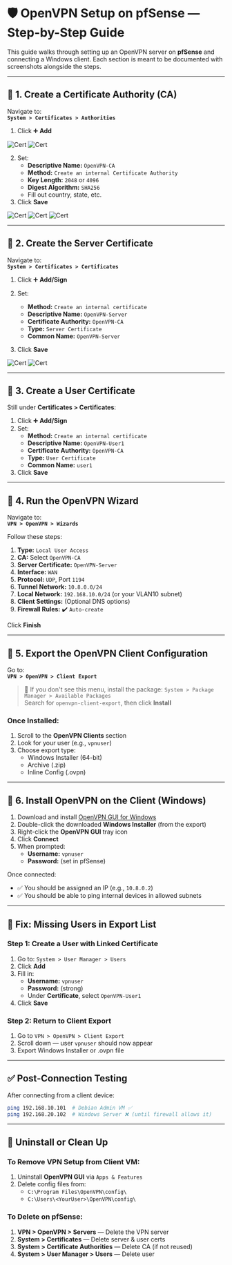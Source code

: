 # 🛡️ OpenVPN Setup on pfSense — Step-by-Step Guide

This guide walks through setting up an OpenVPN server on **pfSense** and connecting a Windows client. Each section is meant to be documented with screenshots alongside the steps.

---

## 📍 1. Create a Certificate Authority (CA)

Navigate to:  
**`System > Certificates > Authorities`**

1. Click ➕ **Add**

![Cert](./screenshots/1_Cert_Sys.png)
![Cert](./screenshots/2_Cert_Auth.png)

2. Set:
   - **Descriptive Name:** `OpenVPN-CA`
   - **Method:** `Create an internal Certificate Authority`
   - **Key Length:** `2048` or `4096`
   - **Digest Algorithm:** `SHA256`
   - Fill out country, state, etc.
3. Click **Save**

![Cert](./screenshots/3_OpenVPN.png)
![Cert](./screenshots/4_OpenVPN.png)
![Cert](./screenshots/5_OpenVPN.png)


---

## 📍 2. Create the Server Certificate

Navigate to:  
**`System > Certificates > Certificates`**

1. Click ➕ **Add/Sign**
2. Set:
   - **Method:** `Create an internal certificate`
   - **Descriptive Name:** `OpenVPN-Server`
   - **Certificate Authority:** `OpenVPN-CA`
   - **Type:** `Server Certificate`
   - **Common Name:** `OpenVPN-Server`
  

3. Click **Save**

![Cert](./screenshots/6_OpenVPN.png)
![Cert](./screenshots/7_OpenVPN.png)

---

## 📍 3. Create a User Certificate

Still under **Certificates > Certificates**:

1. Click ➕ **Add/Sign**
2. Set:
   - **Method:** `Create an internal certificate`
   - **Descriptive Name:** `OpenVPN-User1`
   - **Certificate Authority:** `OpenVPN-CA`
   - **Type:** `User Certificate`
   - **Common Name:** `user1`
3. Click **Save**

---

## 📍 4. Run the OpenVPN Wizard

Navigate to:  
**`VPN > OpenVPN > Wizards`**

Follow these steps:

1. **Type:** `Local User Access`
2. **CA:** Select `OpenVPN-CA`
3. **Server Certificate:** `OpenVPN-Server`
4. **Interface:** `WAN`
5. **Protocol:** `UDP`, Port `1194`
6. **Tunnel Network:** `10.8.0.0/24`
7. **Local Network:** `192.168.10.0/24` (or your VLAN10 subnet)
8. **Client Settings:** (Optional DNS options)
9. **Firewall Rules:** ✔️ `Auto-create`

Click **Finish**

---

## 📍 5. Export the OpenVPN Client Configuration

Go to:  
**`VPN > OpenVPN > Client Export`**

> 🔸 If you don't see this menu, install the package:
> `System > Package Manager > Available Packages`  
> Search for `openvpn-client-export`, then click **Install**

### Once Installed:
1. Scroll to the **OpenVPN Clients** section
2. Look for your user (e.g., `vpnuser`)
3. Choose export type:
   - Windows Installer (64-bit)
   - Archive (.zip)
   - Inline Config (.ovpn)

---

## 📍 6. Install OpenVPN on the Client (Windows)

1. Download and install [OpenVPN GUI for Windows](https://openvpn.net/community-downloads/)
2. Double-click the downloaded **Windows Installer** (from the export)
3. Right-click the **OpenVPN GUI** tray icon
4. Click **Connect**
5. When prompted:
   - **Username:** `vpnuser`
   - **Password:** (set in pfSense)

Once connected:
- ✅ You should be assigned an IP (e.g., `10.8.0.2`)
- ✅ You should be able to ping internal devices in allowed subnets

---

## 🔁 Fix: Missing Users in Export List

### Step 1: Create a User with Linked Certificate

1. Go to: `System > User Manager > Users`
2. Click **Add**
3. Fill in:
   - **Username:** `vpnuser`
   - **Password:** (strong)
   - Under **Certificate**, select `OpenVPN-User1`
4. Click **Save**

### Step 2: Return to Client Export

1. Go to `VPN > OpenVPN > Client Export`
2. Scroll down — user `vpnuser` should now appear
3. Export Windows Installer or .ovpn file

---

## ✅ Post-Connection Testing

After connecting from a client device:

```bash
ping 192.168.10.101  # Debian Admin VM ✅
ping 192.168.20.102  # Windows Server ❌ (until firewall allows it)
```

---

## 🧹 Uninstall or Clean Up

### To Remove VPN Setup from Client VM:

1. Uninstall **OpenVPN GUI** via `Apps & Features`
2. Delete config files from:
   - `C:\Program Files\OpenVPN\config\`
   - `C:\Users\<YourUser>\OpenVPN\config\`

### To Delete on pfSense:

1. **VPN > OpenVPN > Servers** — Delete the VPN server
2. **System > Certificates** — Delete server & user certs
3. **System > Certificate Authorities** — Delete CA (if not reused)
4. **System > User Manager > Users** — Delete user

